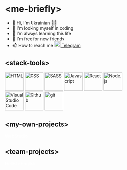 <h1>&#60;me-briefly&#62;</h1>
<ul>
  <li>👋 Hi, I'm Ukrainian 💙💛</li>
  <li>👀 I'm looking myself in coding</li>
  <li>🔬 I’m always learning this life</li>
  <li>🤝 I'm free for new friends</li>
  <li>📫 How to reach me <a href="https://t.me/Maksym_Lizohub" target="_blank"><img src="https://www.svgrepo.com/show/354443/telegram.svg" alt="Telegram" width="20"> Telegram</a></li>
</ul>
 
<h2>&#60;stack-tools&#62;</h2> 
<div>
  <img src="https://www.svgrepo.com/show/353884/html-5.svg" alt="HTML" width="60"> 
  <img src="https://www.svgrepo.com/show/353623/css-3.svg" alt="CSS" width="60"> 
   <img src="https://www.svgrepo.com/show/354310/sass.svg" alt="SASS" width="60">
  <img src="https://www.svgrepo.com/show/353925/javascript.svg" alt="Javascript" width="60"> 
  <img src="https://www.svgrepo.com/show/354259/react.svg" alt="React" width="60"> 
  <img src="https://www.svgrepo.com/show/354118/nodejs.svg" alt="Node.js" width="60">
</div>
<div>
  <img src="https://www.svgrepo.com/show/353884/html-5.svg" alt="Visual Studio Code" width="60"> 
  <img src="https://www.svgrepo.com/show/354118/nodejs.svg" alt="Github" width="60">
  <img src="https://www.svgrepo.com/show/353778/git.svg" alt="git" width="60">
</div>

<h2>&#60;my-own-projects&#62;</h2> 
<div>
 <a target="_blank" rel="noopener noreferrer" href="https://maksym-lizohub.github.io/WebStudio"  lang="en"  style="color: white"><span style="color: white">Web</span>Studio</a>
  
</div>

<h2>&#60;team-projects&#62;</h2> 
<div>
  <a target="_blank" rel="noopener noreferrer" href="https://maksym-lizohub.github.io/Hellish-English"  lang="en"  style="text-decoration: none; color: white">
Hellish-English</a>
</div>

<!---
Maksym-Lizohub/Maksym-Lizohub is a ✨ special ✨ repository because its `README.md` (this file) appears on your GitHub profile.
You can click the Preview link to take a look at your changes.
--->

